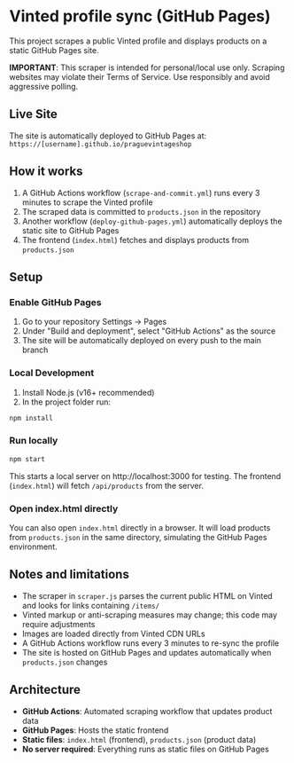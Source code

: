 # Vinted profile sync (GitHub Pages)

This project scrapes a public Vinted profile and displays products on a static GitHub Pages site.

**IMPORTANT**: This scraper is intended for personal/local use only. Scraping websites may violate their Terms of Service. Use responsibly and avoid aggressive polling.

## Live Site

The site is automatically deployed to GitHub Pages at: `https://[username].github.io/praguevintageshop`

## How it works

1. A GitHub Actions workflow (`scrape-and-commit.yml`) runs every 3 minutes to scrape the Vinted profile
2. The scraped data is committed to `products.json` in the repository
3. Another workflow (`deploy-github-pages.yml`) automatically deploys the static site to GitHub Pages
4. The frontend (`index.html`) fetches and displays products from `products.json`

## Setup

### Enable GitHub Pages

1. Go to your repository Settings → Pages
2. Under "Build and deployment", select "GitHub Actions" as the source
3. The site will be automatically deployed on every push to the main branch

### Local Development

1. Install Node.js (v16+ recommended)
2. In the project folder run:

```bash
npm install
```

### Run locally

```bash
npm start
```

This starts a local server on http://localhost:3000 for testing. The frontend (`index.html`) will fetch `/api/products` from the server.

### Open index.html directly

You can also open `index.html` directly in a browser. It will load products from `products.json` in the same directory, simulating the GitHub Pages environment.

## Notes and limitations

- The scraper in `scraper.js` parses the current public HTML on Vinted and looks for links containing `/items/`
- Vinted markup or anti-scraping measures may change; this code may require adjustments
- Images are loaded directly from Vinted CDN URLs
- A GitHub Actions workflow runs every 3 minutes to re-sync the profile
- The site is hosted on GitHub Pages and updates automatically when `products.json` changes

## Architecture

- **GitHub Actions**: Automated scraping workflow that updates product data
- **GitHub Pages**: Hosts the static frontend
- **Static files**: `index.html` (frontend), `products.json` (product data)
- **No server required**: Everything runs as static files on GitHub Pages 
